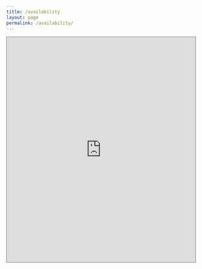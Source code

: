 ```yaml
---
title: /availability
layout: page
permalink: /availability/
---
```


<iframe src="https://calendar.google.com/calendar/embed?height=600&amp;wkst=1&amp;bgcolor=%23616161&amp;ctz=America%2FNew_York&amp;src=cXV5bmhudG4wMjAyQGdtYWlsLmNvbQ&amp;src=YWRkcmVzc2Jvb2sjY29udGFjdHNAZ3JvdXAudi5jYWxlbmRhci5nb29nbGUuY29t&amp;src=ZW4udXNhI2hvbGlkYXlAZ3JvdXAudi5jYWxlbmRhci5nb29nbGUuY29t&amp;src=ZW4udmlldG5hbWVzZSNob2xpZGF5QGdyb3VwLnYuY2FsZW5kYXIuZ29vZ2xlLmNvbQ&amp;color=%23039BE5&amp;color=%2333B679&amp;color=%230B8043&amp;color=%230B8043&amp;mode=MONTH&amp;showTitle=0&amp;title" style="border:solid 1px #777" width="100%" height="600" frameborder="0" scrolling="no"></iframe>
